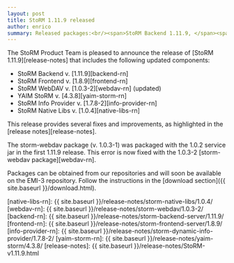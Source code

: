 ```yaml
---
layout: post
title: StoRM 1.11.9 released
author: enrico
summary: Released packages:<br/><span>StoRM Backend 1.11.9, </span><span>StoRM Frontend 1.8.9, </span><span>StoRM WebDAV 1.0.3-2, </span><span>YAIM StoRM 4.3.8, </span><span>StoRM Info Provider 1.7.8-2, </span><span>StoRM Native Libs 1.0.4</span>
---
```


The StoRM Product Team is pleased to announce the release of [StoRM 1.11.9][release-notes] that
includes the following updated components:

* StoRM Backend v. [1.11.9][backend-rn]
* StoRM Frontend v. [1.8.9][frontend-rn]
* StoRM WebDAV v. [1.0.3-2][webdav-rn] (updated)
* YAIM StoRM v. [4.3.8][yaim-storm-rn]
* StoRM Info Provider v. [1.7.8-2][info-provider-rn]
* StoRM Native Libs v. [1.0.4][native-libs-rn]

This release provides several fixes and improvements, as highlighted in the
[release notes][release-notes].

The storm-webdav package (v. 1.0.3-1) was packaged with the 1.0.2 service jar in the first
1.11.9 release. This error is now fixed with the 1.0.3-2 [storm-webdav package][webdav-rn].

Packages can be obtained from our repositories and will soon be available on
the EMI-3 repository. Follow the instructions in the
[download section]({{ site.baseurl }}/download.html).

[native-libs-rn]: {{ site.baseurl }}/release-notes/storm-native-libs/1.0.4/
[webdav-rn]: {{ site.baseurl }}/release-notes/storm-webdav/1.0.3-2/
[backend-rn]: {{ site.baseurl }}/release-notes/storm-backend-server/1.11.9/
[frontend-rn]: {{ site.baseurl }}/release-notes/storm-frontend-server/1.8.9/
[info-provider-rn]: {{ site.baseurl }}/release-notes/storm-dynamic-info-provider/1.7.8-2/
[yaim-storm-rn]: {{ site.baseurl }}/release-notes/yaim-storm/4.3.8/
[release-notes]: {{ site.baseurl }}/release-notes/StoRM-v1.11.9.html
